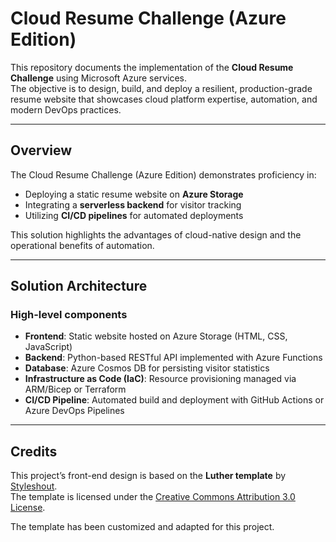 # Cloud Resume Challenge (Azure Edition)

This repository documents the implementation of the **Cloud Resume Challenge** using Microsoft Azure services.  
The objective is to design, build, and deploy a resilient, production-grade resume website that showcases cloud platform expertise, automation, and modern DevOps practices.

---

## Overview

The Cloud Resume Challenge (Azure Edition) demonstrates proficiency in:

- Deploying a static resume website on **Azure Storage**
- Integrating a **serverless backend** for visitor tracking
- Utilizing **CI/CD pipelines** for automated deployments  

This solution highlights the advantages of cloud-native design and the operational benefits of automation.

---

## Solution Architecture

### High-level components
- **Frontend**: Static website hosted on Azure Storage (HTML, CSS, JavaScript)  
- **Backend**: Python-based RESTful API implemented with Azure Functions  
- **Database**: Azure Cosmos DB for persisting visitor statistics  
- **Infrastructure as Code (IaC)**: Resource provisioning managed via ARM/Bicep or Terraform  
- **CI/CD Pipeline**: Automated build and deployment with GitHub Actions or Azure DevOps Pipelines  

---

## Credits

This project’s front-end design is based on the **Luther template** by [Styleshout](https://www.styleshout.com/).  
The template is licensed under the [Creative Commons Attribution 3.0 License](https://creativecommons.org/licenses/by/3.0/).  

The template has been customized and adapted for this project.
